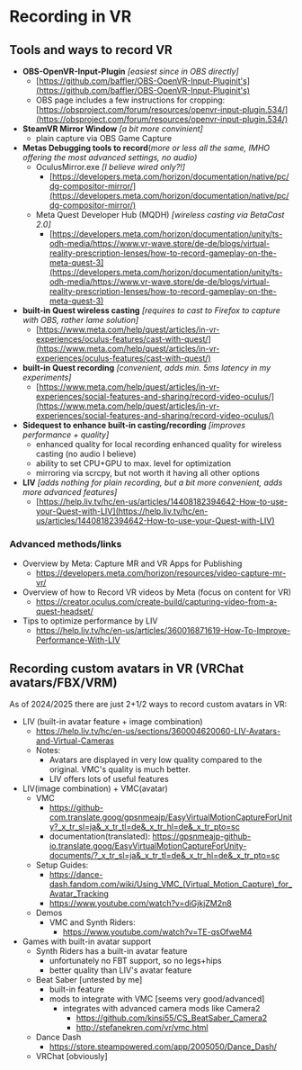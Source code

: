 # Recording in VR

## Tools and ways to record VR

- **OBS-OpenVR-Input-Plugin** _[easiest since in OBS directly]_
    - [https://github.com/baffler/OBS-OpenVR-Input-Pluginit's](https://github.com/baffler/OBS-OpenVR-Input-Pluginit's)
    - OBS page includes a few instructions for cropping: [https://obsproject.com/forum/resources/openvr-input-plugin.534/](https://obsproject.com/forum/resources/openvr-input-plugin.534/)
- **SteamVR Mirror Window** _[a bit more convinient]_
    - plain capture via OBS Game Capture
- **Metas Debugging tools to record**(*more or less all the same, IMHO offering the most advanced settings, no audio)*
    - OculusMirror.exe _[I believe wired only?!]_
        - [https://developers.meta.com/horizon/documentation/native/pc/dg-compositor-mirror/](https://developers.meta.com/horizon/documentation/native/pc/dg-compositor-mirror/)
    - Meta Quest Developer Hub (MQDH) _[wireless casting via BetaCast 2.0]_
        - [https://developers.meta.com/horizon/documentation/unity/ts-odh-media/https://www.vr-wave.store/de-de/blogs/virtual-reality-prescription-lenses/how-to-record-gameplay-on-the-meta-quest-3](https://developers.meta.com/horizon/documentation/unity/ts-odh-media/https://www.vr-wave.store/de-de/blogs/virtual-reality-prescription-lenses/how-to-record-gameplay-on-the-meta-quest-3)
- **built-in Quest wireless casting** _[requires to cast to Firefox to capture with OBS, rather lame solution]_
    - [https://www.meta.com/help/quest/articles/in-vr-experiences/oculus-features/cast-with-quest/](https://www.meta.com/help/quest/articles/in-vr-experiences/oculus-features/cast-with-quest/)
- **built-in Quest recording** _[convenient, adds min. 5ms latency in my experiments]_
    - [https://www.meta.com/help/quest/articles/in-vr-experiences/social-features-and-sharing/record-video-oculus/](https://www.meta.com/help/quest/articles/in-vr-experiences/social-features-and-sharing/record-video-oculus/)
- **Sidequest to enhance built-in casting/recording** _[improves performance + quality]_
    - enhanced quality for local recording enhanced quality for wireless casting (no audio I believe)
    - ability to set CPU+GPU to max. level for optimization
    - mirroring via scrcpy, but not worth it having all other options
- **LIV** _[adds nothing for plain recording, but a bit more convenient, adds more advanced features]_
    - [https://help.liv.tv/hc/en-us/articles/14408182394642-How-to-use-your-Quest-with-LIV](https://help.liv.tv/hc/en-us/articles/14408182394642-How-to-use-your-Quest-with-LIV)

### Advanced methods/links

- Overview by Meta: Capture MR and VR Apps for Publishing
    - https://developers.meta.com/horizon/resources/video-capture-mr-vr/
- Overview of how to Record VR videos by Meta (focus on content for VR)
    - https://creator.oculus.com/create-build/capturing-video-from-a-quest-headset/
- Tips to optimize performance by LIV
    - https://help.liv.tv/hc/en-us/articles/360016871619-How-To-Improve-Performance-With-LIV

## Recording custom avatars in VR (VRChat avatars/FBX/VRM)

As of 2024/2025 there are just 2+1/2 ways to record custom avatars in VR:

- LIV (built-in avatar feature + image combination)
    - https://help.liv.tv/hc/en-us/sections/360004620060-LIV-Avatars-and-Virtual-Cameras
    - Notes:
        - Avatars are displayed in very low quality compared to the original. VMC's quality is much better.
        - LIV offers lots of useful features
- LIV(image combination) + VMC(avatar)
    - VMC
        - https://github-com.translate.goog/gpsnmeajp/EasyVirtualMotionCaptureForUnity?_x_tr_sl=ja&_x_tr_tl=de&_x_tr_hl=de&_x_tr_pto=sc
        - documentation(translated): https://gpsnmeajp-github-io.translate.goog/EasyVirtualMotionCaptureForUnity-documents/?_x_tr_sl=ja&_x_tr_tl=de&_x_tr_hl=de&_x_tr_pto=sc
    - Setup Guides:
        - https://dance-dash.fandom.com/wiki/Using_VMC_(Virtual_Motion_Capture)_for_Avatar_Tracking
        - https://www.youtube.com/watch?v=diGjkjZM2n8
    - Demos
        - VMC and Synth Riders:
            - https://www.youtube.com/watch?v=TE-qsOfweM4
- Games with built-in avatar support
    - Synth Riders has a built-in avatar feature
        - unfortunately no FBT support, so no legs+hips
        - better quality than LIV's avatar feature
    - Beat Saber [untested by me]
        - built-in feature
        - mods to integrate with VMC [seems very good/advanced]
            - integrates with advanced camera mods like Camera2
                - https://github.com/kinsi55/CS_BeatSaber_Camera2
                - http://stefanekren.com/vr/vmc.html
    - Dance Dash
        - https://store.steampowered.com/app/2005050/Dance_Dash/
    - VRChat [obviously]
